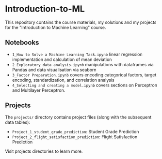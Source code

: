 # Introduction-to-ML
This repository contains the course materials, my solutions and my projects for the "Introduction to Machine Learning" course.

## Notebooks
- `1_How to Solve a Machine Learning Task.ipynb`
linear regression implementation and calculation of mean deviation
- `2_Exploratory data analysis.ipynb`
manipulations with dataframes via Pandas and data visualisation via seaborn
- `3_Factor Preparation.ipynb`
covers encoding categorical factors, target encoding, standardization, and correlation analysis
- `4_Selecting and creating a model.ipynb`
covers sections on Perceptron and Multilayer Perceptron.

## Projects
The `projects/` directory contains project files (along with the subsequent data tables):
- `Project_1_student_grade_prediction`: Student Grade Prediction
- `Project_2_flight_satisfaction_prediction`: Flight Satisfaction Prediction

Visit projects directories to learn more. 
